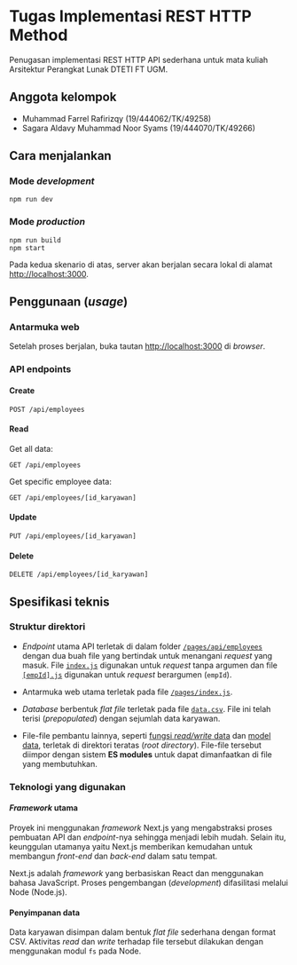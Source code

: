 # Tugas Implementasi REST HTTP Method

Penugasan implementasi REST HTTP API sederhana untuk mata kuliah Arsitektur Perangkat Lunak DTETI FT UGM.

## Anggota kelompok
- Muhammad Farrel Rafirizqy (19/444062/TK/49258)
- Sagara Aldavy Muhammad Noor Syams (19/444070/TK/49266)

## Cara menjalankan

### Mode _development_
```
npm run dev
```

### Mode _production_
```
npm run build
npm start
```

Pada kedua skenario di atas, server akan berjalan secara lokal di alamat [http://localhost:3000](http://localhost:3000).

## Penggunaan (_usage_)

### Antarmuka web
Setelah proses berjalan, buka tautan [http://localhost:3000](http://localhost:3000) di _browser_.

### API endpoints

#### Create
```
POST /api/employees
```

#### Read
Get all data:
```
GET /api/employees
```

Get specific employee data:
```
GET /api/employees/[id_karyawan]
```

#### Update
```
PUT /api/employees/[id_karyawan]
```

#### Delete
```
DELETE /api/employees/[id_karyawan]
```

## Spesifikasi teknis

### Struktur direktori

- _Endpoint_ utama API terletak di dalam folder [`/pages/api/employees`](pages/api/employees) dengan dua buah file yang bertindak untuk menangani _request_ yang masuk. File [`index.js`](pages/api/employees/index.js) digunakan untuk _request_ tanpa argumen dan file [`[empId].js`](pages/api/employees/[empId].js) digunakan untuk _request_ berargumen (`empId`).

- Antarmuka web utama terletak pada file [`/pages/index.js`](pages/index.js).

- _Database_ berbentuk _flat file_ terletak pada file [`data.csv`](data.csv). File ini telah terisi (_prepopulated_) dengan sejumlah data karyawan.

- File-file pembantu lainnya, seperti [fungsi _read/write_ data](data-helpers.js) dan [model data](data-model.js), terletak di direktori teratas (_root directory_). File-file tersebut diimpor dengan sistem **ES modules** untuk dapat dimanfaatkan di file yang membutuhkan.

### Teknologi yang digunakan

#### _Framework_ utama

Proyek ini menggunakan _framework_ Next.js yang mengabstraksi proses pembuatan API dan _endpoint_-nya sehingga menjadi lebih mudah. Selain itu, keunggulan utamanya yaitu Next.js memberikan kemudahan untuk membangun _front-end_ dan _back-end_ dalam satu tempat.

Next.js adalah _framework_ yang berbasiskan React dan menggunakan bahasa JavaScript. Proses pengembangan (_development_) difasilitasi melalui Node (Node.js).

#### Penyimpanan data

Data karyawan disimpan dalam bentuk _flat file_ sederhana dengan format CSV. Aktivitas _read_ dan _write_ terhadap file tersebut dilakukan dengan menggunakan modul `fs` pada Node.